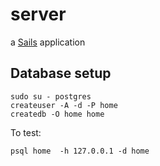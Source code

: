 # server

a [Sails](http://sailsjs.org) application

## Database setup

```
sudo su - postgres
createuser -A -d -P home
createdb -O home home
```
To test:
```
psql home  -h 127.0.0.1 -d home
```